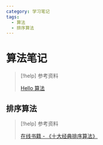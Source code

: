 ```yaml
---
category: 学习笔记
tags:
  - 算法
  - 排序算法
---
```

# 算法笔记

> [!help] 参考资料
> 
> [Hello 算法](https://www.hello-algo.com/)

## 排序算法

> [!help] 参考资料
> 
> [在线书籍 - 《十大经典排序算法》](https://github.com/hustcc/JS-Sorting-Algorithm)